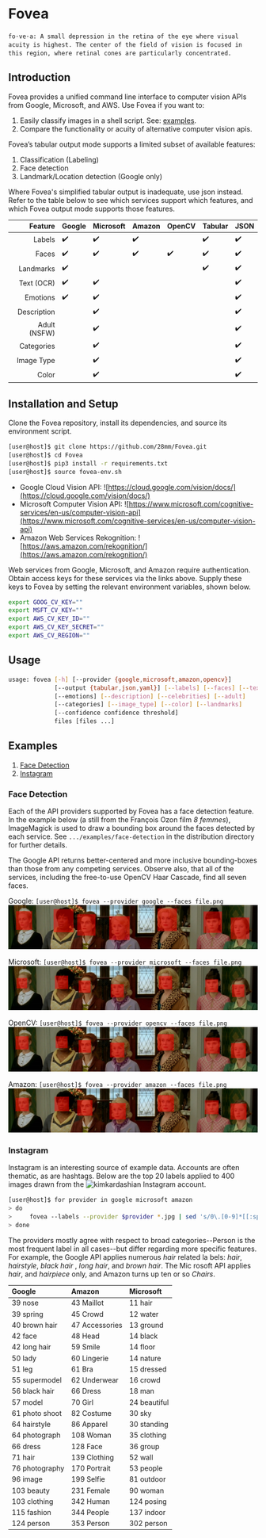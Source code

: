 
# Fovea

`fo·ve·a: A small depression in the retina of the eye where visual acuity is highest. The center of the field of vision is focused in this region, where retinal cones are particularly concentrated.`

## Introduction

Fovea provides a unified command line interface to computer vision APIs from Google, Microsoft, and AWS. Use Fovea if you want to:

1.	Easily classify images in a shell script. See: [examples](#Examples).
2.	Compare the functionality or acuity of alternative computer vision apis.

Fovea’s tabular output mode supports a limited subset of available features: 

1.	Classification (Labeling)
2.	Face detection
3.	Landmark/Location detection (Google only)

Where Fovea's simplified tabular output is inadequate, use json instead. Refer to the table below to see which services support which features, and which Fovea output mode supports those features.

| Feature      | Google | Microsoft | Amazon | OpenCV |   Tabular        | JSON |
| ---: |  ---      | --- | --- | --- |  ---     | --- |
| Labels | ✔️️      | ✔️️| ✔️️|       | ✔️️| ✔️️|
| Faces  |  ✔️️     | ✔️️| ✔️️| ✔️️       | ✔️️| ✔️️|
| Landmarks |  ✔️️|    |    |     | ✔️️| ✔️️|
| Text (OCR) | ✔️️| ✔️️|    |   | ️️ | ✔️️|
| Emotions | ✔️️| ✔️️|    |    |      |  ✔️️     |
| Description |   | ✔️️|    |    |       | ✔️️|
| Adult (NSFW) |        | ✔️️|  |  | | ✔️️| 
| Categories   |        | ✔️️|  |  | | ✔️️|
| Image Type   |        | ✔️ |   |  | | ✔️️|
| Color        |        | ✔️️|  |  | | ✔️️|


## Installation and Setup

Clone the Fovea repository, install its dependencies, and source its environment script.

````bash
[user@host]$ git clone https://github.com/28mm/Fovea.git
[user@host]$ cd Fovea
[user@host]$ pip3 install -r requirements.txt
[user@host]$ source fovea-env.sh 
`````


 * Google Cloud Vision API: ![https://cloud.google.com/vision/docs/](https://cloud.google.com/vision/docs/)
 * Microsoft Computer Vision API: ![https://www.microsoft.com/cognitive-services/en-us/computer-vision-api](https://www.microsoft.com/cognitive-services/en-us/computer-vision-api)
 * Amazon Web Services Rekognition: ![https://aws.amazon.com/rekognition/](https://aws.amazon.com/rekognition/)

Web services from Google, Microsoft, and Amazon require authentication. Obtain access keys for these services via the links above. Supply these keys to Fovea by setting the relevant environment variables, shown below.

````bash
export GOOG_CV_KEY=""
export MSFT_CV_KEY=""
export AWS_CV_KEY_ID=""
export AWS_CV_KEY_SECRET=""
export AWS_CV_REGION=""
````

## Usage
````bash
usage: fovea [-h] [--provider {google,microsoft,amazon,opencv}]
             [--output {tabular,json,yaml}] [--labels] [--faces] [--text]
             [--emotions] [--description] [--celebrities] [--adult]
             [--categories] [--image_type] [--color] [--landmarks]
             [--confidence confidence threshold]
             files [files ...]
````

## Examples

 1. [Face Detection](#face-detection)
 1. [Instagram](#instagram)
  
### Face Detection

Each of the API providers supported by Fovea has a face detection feature. In the example below (a still from the François Ozon film *8 femmes*), ImageMagick is used to draw a bounding box around the faces detected by each service. See `.../examples/face-detection` in the distribution directory for further details.

The Google API returns better-centered and more inclusive bounding-boxes than those from any competing services. Observe also, that all of the services, including the free-to-use OpenCV Haar Cascade, find all seven faces.

Google: `[user@host]$ fovea --provider google --faces file.png`
![Google](examples/face-detection/7-google.png)

Microsoft: `[user@host]$ fovea --provider microsoft --faces file.png`
![Microsoft](examples/face-detection/7-microsoft.png)



OpenCV: `[user@host]$ fovea --provider opencv --faces file.png`
![OpenCV](examples/face-detection/7-opencv.png)

Amazon: `[user@host]$ fovea --provider amazon --faces file.png`
![Rekognition](examples/face-detection/7-amazon.png)

### Instagram

Instagram is an interesting source of example data. Accounts are often thematic, as are hashtags. Below are the top 20 labels applied to 400 images drawn from the ![kimkardashian](https://www.instagram.com/kimkardashian/?hl=en) Instagram account. 

````bash
[user@host]$ for provider in google microsoft amazon
> do
>     fovea --labels --provider $provider *.jpg | sed 's/0\.[0-9]*[[:space:]]*//g' | sort | uniq -c | sort -n | tail -20 > labels.$provider
> done
````

The providers mostly agree with respect to broad categories--Person is the most frequent label in all cases--but differ regarding more specific features. For example, the Google API applies numerous *hair* related la
bels: *hair*, *hairstyle*, *black hair* , *long hair*, and *brown hair*. The Mic
rosoft API applies *hair*, and *hairpiece* only, and Amazon turns up ten or so *Chairs*.

| Google              | Amazon     | Microsoft |
| :---              | :---         | :---         |
|   39 nose |   43 Maillot |   11 hair | 
|   39 spring |   45 Crowd |   12 water | 
|   40 brown hair |   47 Accessories |   13 ground | 
|   42 face |   48 Head |   14 black | 
|   42 long hair |   59 Smile |   14 floor | 
|   50 lady |   60 Lingerie |   14 nature | 
|   51 leg |   61 Bra |   15 dressed | 
|   55 supermodel |   62 Underwear |   16 crowd | 
|   56 black hair |   66 Dress |   18 man | 
|   57 model |   70 Girl |   24 beautiful | 
|   61 photo shoot |   82 Costume |   30 sky | 
|   64 hairstyle |   86 Apparel |   30 standing | 
|   64 photograph |  108 Woman |   35 clothing | 
|   66 dress |  128 Face |   36 group | 
|   71 hair |  139 Clothing |   52 wall | 
|   76 photography |  170 Portrait |   53 people | 
|   96 image |  199 Selfie |   81 outdoor | 
|  103 beauty |  231 Female |   90 woman | 
|  103 clothing |  342 Human |  124 posing | 
|  115 fashion |  344 People |  137 indoor | 
|  124 person |  353 Person |  302 person |
 




